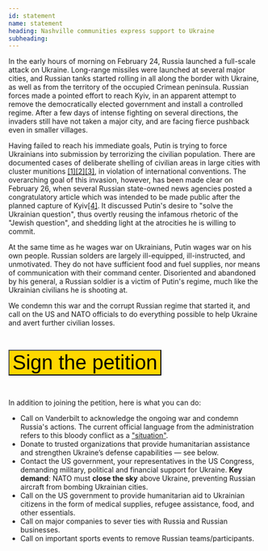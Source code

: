 ```yaml
---
id: statement
name: statement
heading: Nashville communities express support to Ukraine
subheading: 
---
```


In the early hours of morning on February 24, Russia launched a full-scale attack on Ukraine. Long-range missiles were launched at several major cities, and Russian tanks started rolling in all along the border with Ukraine, as well as from the territory of the occupied Crimean peninsula. Russian forces made a pointed effort to reach Kyiv, in an apparent attempt to remove the democratically elected government and install a controlled regime. After a few days of intense fighting on several directions, the invaders still have not taken a major city, and are facing fierce pushback even in smaller villages.<br>

Having failed to reach his immediate goals, Putin is trying to force Ukrainians into submission by terrorizing the civilian population. There are documented cases of deliberate shelling of civilian areas in large cities with cluster munitions [[1]](https://www.youtube.com/watch?v=IEdCXt8ChLQ)[[2]](https://www.hrw.org/news/2022/02/25/ukraine-russian-cluster-munition-hits-hospital)[[3]](https://www.amnesty.org/en/latest/news/2022/02/ukraine-cluster-munitions-kill-child-and-two-other-civilians-taking-shelter-at-a-preschool/), in violation of international conventions. The overarching goal of this invasion, however, has been made clear on February 26, when several Russian state-owned news agencies posted a congratulatory article which was intended to be made public after the planned capture of Kyiv[[4]](https://twitter.com/TimothyDSnyder/status/1498356816828579840). It discussed Putin's desire to "solve the Ukrainian question", thus overtly reusing the infamous rhetoric of the "Jewish question", and shedding light at the atrocities he is willing to commit. 

At the same time as he wages war on Ukrainians, Putin wages war on his own
people. Russian solders are largely ill-equipped, ill-instructed, and
unmotivated. They do not have sufficient food and fuel supplies, nor means of
communication with their command center. Disoriented and abandoned by his
general, a Russian soldier is a victim of Putin's regime, much like the Ukrainian
civilians he is shooting at.

We condemn this war and the corrupt Russian regime that started it, and call on
the US and NATO officials to do everything possible to help Ukraine and avert further
civilian losses.

<br>

[<button class='btn btn-large btn-block' style='background-color: #ffd700;font-size:40px;'>Sign the petition</button>]()

<br>

In addition to joining the petition, here is what you can do:

- Call on Vanderbilt to acknowledge the ongoing war and condemn Russia's
  actions. The current official language from the administration refers to this bloody conflict as a ["situation"](https://news.vanderbilt.edu/2022/02/25/statement-from-chancellor-diermeier-on-events-in-ukraine-university-resources-available).
- Donate to trusted organizations that provide humanitarian assistance and strengthen Ukraine’s defense capabilities — see below. 
- Contact the US government, your representatives in the US Congress, demanding military, political and financial support for Ukraine. <b>Key demand</b>:
NATO must <b>close the sky</b> above Ukraine, preventing Russian aircraft from bombing Ukrainian cities.
- Call on the US government to provide humanitarian aid to Ukrainian citizens in the form of medical supplies, refugee assistance, food, and other essentials. 
- Call on major companies to sever ties with Russia and Russian businesses. 
- Call on important sports events to remove Russian teams/participants. 
